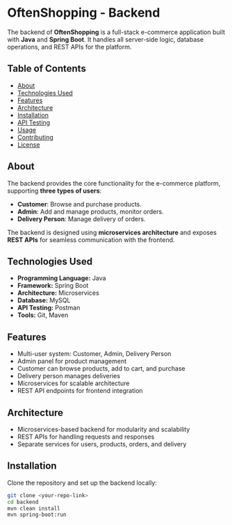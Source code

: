 # OftenShopping - Backend

The backend of **OftenShopping** is a full-stack e-commerce application built with **Java** and **Spring Boot**. It handles all server-side logic, database operations, and REST APIs for the platform.

## Table of Contents
- [About](#about)
- [Technologies Used](#technologies-used)
- [Features](#features)
- [Architecture](#architecture)
- [Installation](#installation)
- [API Testing](#api-testing)
- [Usage](#usage)
- [Contributing](#contributing)
- [License](#license)

## About
The backend provides the core functionality for the e-commerce platform, supporting **three types of users**:  
- **Customer**: Browse and purchase products.  
- **Admin**: Add and manage products, monitor orders.  
- **Delivery Person**: Manage delivery of orders.  

The backend is designed using **microservices architecture** and exposes **REST APIs** for seamless communication with the frontend.

## Technologies Used
- **Programming Language:** Java  
- **Framework:** Spring Boot  
- **Architecture:** Microservices  
- **Database:** MySQL  
- **API Testing:** Postman  
- **Tools:** Git, Maven  

## Features
- Multi-user system: Customer, Admin, Delivery Person  
- Admin panel for product management  
- Customer can browse products, add to cart, and purchase  
- Delivery person manages deliveries  
- Microservices for scalable architecture  
- REST API endpoints for frontend integration  

## Architecture
- Microservices-based backend for modularity and scalability  
- REST APIs for handling requests and responses  
- Separate services for users, products, orders, and delivery  

## Installation
Clone the repository and set up the backend locally:

```bash
git clone <your-repo-link>
cd backend
mvn clean install
mvn spring-boot:run
